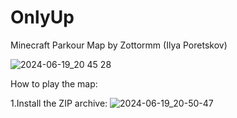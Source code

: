 # OnlyUp
 Minecraft Parkour Map by Zottormm (Ilya Poretskov)
 
![2024-06-19_20 45 28](https://github.com/Zottormm/OnlyUp/assets/173282302/bf84f580-b036-44f3-9614-82ce87d9fced)

How to play the map:

1.Install the ZIP archive:
![2024-06-19_20-50-47](https://github.com/Zottormm/OnlyUp/assets/173282302/517f9a15-2e6d-4002-9569-e7825fa5f6ad)


